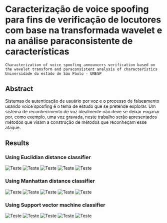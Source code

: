 # Caracterização de voice spoofing para fins de verificação de locutores com base na transformada wavelet e na análise paraconsistente de características
	Characterization of voice spoofing announcers verification based on the wavelet transform and paraconsistent analysis of characteristics
	Universidade do estado de São Paulo - UNESP

## Abstract
Sistemas de autenticação de usuário por voz e o processo de falseamento usando voice spoofing é o tema de estudo que se pretende explorar. Um sistema de reconhecimento  de voz idealmente não deve se deixar enganar por, como exemplo, uma voz gravada, neste trabalho serão apresentados métodos que visam a construção de métodos que reconheçam esse ataque.

## Results

### Using Euclidian distance classifier 
![Teste](./documentation/results/confusionMatrices/classifier_Euclidian_10.png "title") 
![Teste](./documentation/results/confusionMatrices/classifier_Euclidian_20.png "title") 
![Teste](./documentation/results/confusionMatrices/classifier_Euclidian_30.png "title") 
![Teste](./documentation/results/confusionMatrices/classifier_Euclidian_40.png "title") 
![Teste](./documentation/results/confusionMatrices/classifier_Euclidian_50.png "title") 

### Using Manhattan distance classifier 
![Teste](./documentation/results/confusionMatrices/classifier_Manhattan_10.png "title") 
![Teste](./documentation/results/confusionMatrices/classifier_Manhattan_20.png "title") 
![Teste](./documentation/results/confusionMatrices/classifier_Manhattan_30.png "title") 
![Teste](./documentation/results/confusionMatrices/classifier_Manhattan_40.png "title") 
![Teste](./documentation/results/confusionMatrices/classifier_Manhattan_50.png "title") 

### Using Support vector machine classifier 
![Teste](./documentation/results/confusionMatrices/classifier_SVM_10.png "title") 
![Teste](./documentation/results/confusionMatrices/classifier_SVM_20.png "title") 
![Teste](./documentation/results/confusionMatrices/classifier_SVM_30.png "title") 
![Teste](./documentation/results/confusionMatrices/classifier_SVM_40.png "title") 
![Teste](./documentation/results/confusionMatrices/classifier_SVM_50.png "title") 
